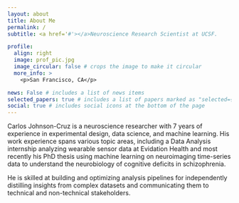 ```yaml
---
layout: about
title: About Me
permalink: /
subtitle: <a href='#'></a>Neuroscience Research Scientist at UCSF.

profile:
  align: right
  image: prof_pic.jpg
  image_circular: false # crops the image to make it circular
  more_info: >
    <p>San Francisco, CA</p>

news: False # includes a list of news items
selected_papers: true # includes a list of papers marked as "selected={true}"
social: true # includes social icons at the bottom of the page
---
```


  Carlos Johnson-Cruz is a neuroscience researcher with 7 years of experience in experimental design, data science, and machine learning. His work experience spans various topic areas, including a Data Analysis internship analyzing wearable sensor data at Evidation Health and most recently his PhD thesis using machine learning on neuroimaging time-series data to understand the neurobiology of cognitive deficits in schizophrenia.
  
   He is skilled at building and optimizing analysis pipelines for independently distilling insights from complex datasets and communicating them to technical and non-technical stakeholders. 